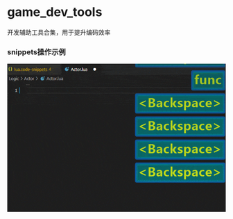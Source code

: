 # game_dev_tools
开发辅助工具合集，用于提升编码效率

### snippets操作示例

![snippets-help](https://github.com/lin3348/vscode_dev_helper_tools/blob/main/vscode/snippets-help.gif)
